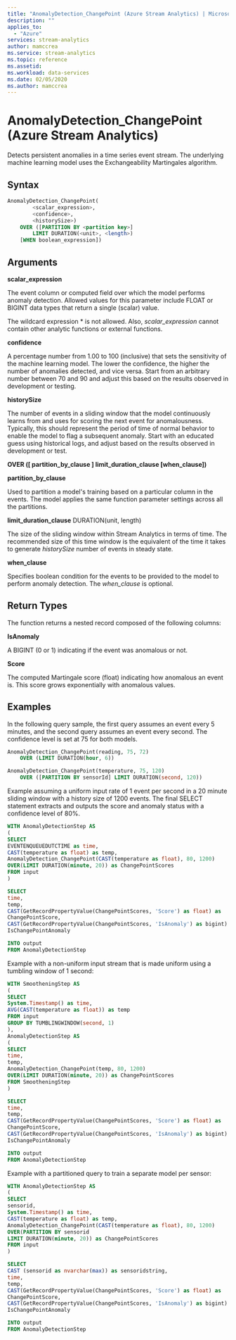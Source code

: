 ```yaml
---
title: "AnomalyDetection_ChangePoint (Azure Stream Analytics) | Microsoft Docs"
description: ""
applies_to: 
  - "Azure"
services: stream-analytics
author: mamccrea
ms.service: stream-analytics
ms.topic: reference
ms.assetid: 
ms.workload: data-services
ms.date: 02/05/2020
ms.author: mamccrea
---
```


# AnomalyDetection_ChangePoint (Azure Stream Analytics)

Detects persistent anomalies in a time series event stream. The underlying machine learning model uses the Exchangeability Martingales algorithm.

## Syntax

```SQL
AnomalyDetection_ChangePoint(
		<scalar_expression>, 
		<confidence>, 
		<historySize>)
	OVER ([PARTITION BY <partition key>] 
		LIMIT DURATION(<unit>, <length>)
	[WHEN boolean_expression])

```

## Arguments

**scalar_expression**

The event column or computed field over which the model performs anomaly detection. Allowed values for this parameter include FLOAT or BIGINT data types that return a single (scalar) value.

The wildcard expression * is not allowed. Also, *scalar_expression* cannot contain other analytic functions or external functions.

**confidence**

A percentage number from 1.00 to 100 (inclusive) that sets the sensitivity of the machine learning model. The lower the confidence, the higher the number of anomalies detected, and vice versa. Start from an arbitrary number between 70 and 90 and adjust this based on the results observed in development or testing.

**historySize**

The number of events in a sliding window that the model continuously learns from and uses for scoring the next event for anomalousness. Typically, this should represent the period of time of normal behavior to enable the model to flag a subsequent anomaly. Start with an educated guess using historical logs, and adjust based on the results observed in development or test.

**OVER ([ partition_by_clause ] limit_duration_clause [when_clause])**

**partition_by_clause**

Used to partition a model's training based on a particular column in the events. The model applies the same function parameter settings across all the partitions.

**limit_duration_clause** DURATION(unit, length)

The size of the sliding window within Stream Analytics in terms of time. The recommended size of this time window is the equivalent of the time it takes to generate *historySize* number of events in steady state.

**when_clause**

Specifies boolean condition for the events to be provided to the model to perform anomaly detection. The *when_clause* is optional.

## Return Types

The function returns a nested record composed of the following columns:

**IsAnomaly**

A BIGINT (0 or 1) indicating if the event was anomalous or not.

**Score**

The computed Martingale score (float) indicating how anomalous an event is. This score grows exponentially with anomalous values.

## Examples

In the following query sample, the first query assumes an event every 5 minutes, and the second query assumes an event every second. The confidence level is set at 75 for both models.

```SQL
AnomalyDetection_ChangePoint(reading, 75, 72)
	OVER (LIMIT DURATION(hour, 6))

AnomalyDetection_ChangePoint(temperature, 75, 120)
	OVER ([PARTITION BY sensorId] LIMIT DURATION(second, 120))
```

Example assuming a uniform input rate of 1 event per second in a 20 minute sliding window with a history size of 1200 events. The final SELECT statement extracts and outputs the score and anomaly status with a confidence level of 80%.

```SQL
WITH AnomalyDetectionStep AS
(
SELECT
EVENTENQUEUEDUTCTIME as time,
CAST(temperature as float) as temp,
AnomalyDetection_ChangePoint(CAST(temperature as float), 80, 1200) 
OVER(LIMIT DURATION(minute, 20)) as ChangePointScores
FROM input
)

SELECT
time,
temp,
CAST(GetRecordPropertyValue(ChangePointScores, 'Score') as float) as
ChangePointScore,
CAST(GetRecordPropertyValue(ChangePointScores, 'IsAnomaly') as bigint) as
IsChangePointAnomaly

INTO output
FROM AnomalyDetectionStep
```

Example with a non-uniform input stream that is made uniform using a tumbling window of 1 second:

```SQL
WITH SmootheningStep AS
(
SELECT
System.Timestamp() as time,
AVG(CAST(temperature as float)) as temp
FROM input
GROUP BY TUMBLINGWINDOW(second, 1)
),
AnomalyDetectionStep AS
(
SELECT
time,
temp,
AnomalyDetection_ChangePoint(temp, 80, 1200) 
OVER(LIMIT DURATION(minute, 20)) as ChangePointScores
FROM SmootheningStep
)

SELECT
time,
temp,
CAST(GetRecordPropertyValue(ChangePointScores, 'Score') as float) as
ChangePointScore,
CAST(GetRecordPropertyValue(ChangePointScores, 'IsAnomaly') as bigint) as
IsChangePointAnomaly

INTO output
FROM AnomalyDetectionStep
```

Example with a partitioned query to train a separate model per sensor:

```SQL
WITH AnomalyDetectionStep AS
(
SELECT
sensorid,
System.Timestamp() as time,
CAST(temperature as float) as temp,
AnomalyDetection_ChangePoint(CAST(temperature as float), 80, 1200) 
OVER(PARTITION BY sensorid
LIMIT DURATION(minute, 20)) as ChangePointScores
FROM input
)

SELECT
CAST (sensorid as nvarchar(max)) as sensoridstring,
time,
temp,
CAST(GetRecordPropertyValue(ChangePointScores, 'Score') as float) as
ChangePointScore,
CAST(GetRecordPropertyValue(ChangePointScores, 'IsAnomaly') as bigint) as
IsChangePointAnomaly

INTO output
FROM AnomalyDetectionStep
```
